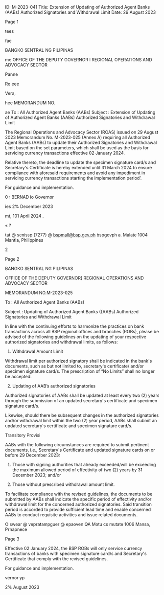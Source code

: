 ID: M-2023-041
Title: Extension of Updating of Authorized Agent Banks (AABs) Authorized Signatories and Withdrawal Limit
Date: 29 August 2023

Page 1

tees

fae

BANGKO SENTRAL NG PILIPINAS

me OFFICE OF THE DEPUTY GOVERNOR I REGIONAL OPERATIONS AND ADVOCACY SECTOR

Panne

Re eee

Vera,

hee MEMORANDUM NO.

ae To : All Authorized Agent Banks (AABs) Subject : Extension of Updating of Authorized Agent Banks (AABs) Authorized Signatories and Withdrawal Limit

The Regional Operations and Advocacy Sector (ROAS) issued on 29 August 2023 Memorandum No. M-2023-025 (Annex A) requiring all Authorized Agent Banks (AABs) to update their Authorized Signatories and Withdrawal Limit based on the set parameters, which shall be used as the basis for servicing currency transactions effective 02 January 2024.

Relative thereto, the deadline to update the specimen signature card/s and Secretary's Certificate is hereby extended until 31 March 2024 to ensure compliance with aforesaid requirements and avoid any impediment in servicing currency transactions starting the implementation period’.

For guidance and implementation.

0 : BERNAD io Governor

ies 2% December 2023

mt, 101 April 2024 .

« ?

tat @ senissp (7277) @ bspmall@bsp.gev.ph bspgovph a. Malate 1004 Mantla, Phillppines

2

Page 2

BANGKO SENTRAL NG PILIPINAS

OFFICE OF THE DEPUTY GOVERNOR] REGIONAL OPERATIONS AND ADVOCACY SECTOR

MEMORANDUM NO.M-2023-025

To : All Authorized Agent Banks (AABs)

Subject : Updating of Authorized Agent Banks ({AABs) Authorized Signatories and Withdrawal Limit

In line with the continuing efforts to harmonize the practices on bank transactions across all BSP regional offices and branches (ROBs), please be advised of the following guidelines on the updating of your respective authorized signatories and withdrawal limits, as follows:

1. Withdrawal Amount Limit

Withdrawal limit per authorized signatory shall be indicated in the bank's documents, such as but not limited to, secretary's certificate/ and/or specimen signature card/s. The prescription of “No Limits” shall no longer be accepted.

2. Updating of AAB’s authorized signatories

Authorized signatories of AABs shall be updated at least every two (2) years through the submission of an updated secretary's certificate and specimen signature card/s.

Likewise, should there be subsequent changes in the authorized signatories and/or withdrawal limit within the two (2) year period, AABs shall submit an updated secretary's certificate and specimen signature card/s.

Transitory Provisi

AABs with the following circumstances are required to submit pertinent documents, i.e., Secretary's Certificate and updated signature cards on or before 29 December 2023:

1. Those with signing authorities that already exceeded/will be exceeding the maximum allowed period of effectivity of two (2) years by 31 December 2023; and/or

2. Those without prescribed withdrawal amount limit.

To facilitate compliance with the revised guidelines, the documents to be submitted by AABs shall indicate the specific period of effectivity and/or withdrawal limit for the concerned authorized signatories. Said transition period is accorded to provide sufficient lead time and enable concerned AABs to conduct requisite activities and issue related documents.

O swear @ vepratampguer @ epaoven QA Motu cs mutate 1006 Mansa, Prnapnece

Page 3

Effective 02 January 2024, the BSP ROBs will only service currency transactions of banks with specimen signature card/s and Secretary's Certificate that comply with the revised guidelines.

For guidance and implementation.

vernor yp

2% August 2023